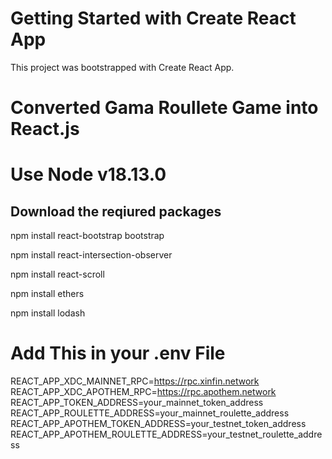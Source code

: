 # Getting Started with Create React App

This project was bootstrapped with Create React App.

# Converted Gama Roullete Game into React.js

# Use Node v18.13.0

## Download the reqiured packages

npm install react-bootstrap bootstrap

npm install react-intersection-observer

npm install react-scroll

npm install ethers

npm install lodash

# Add This in your .env File

REACT_APP_XDC_MAINNET_RPC=https://rpc.xinfin.network
REACT_APP_XDC_APOTHEM_RPC=https://rpc.apothem.network
REACT_APP_TOKEN_ADDRESS=your_mainnet_token_address
REACT_APP_ROULETTE_ADDRESS=your_mainnet_roulette_address
REACT_APP_APOTHEM_TOKEN_ADDRESS=your_testnet_token_address
REACT_APP_APOTHEM_ROULETTE_ADDRESS=your_testnet_roulette_address